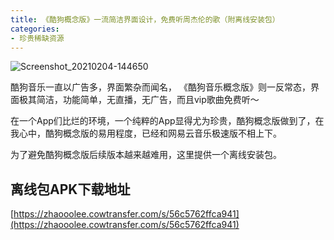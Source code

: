 ```yaml
---
title: 《酷狗概念版》一流简洁界面设计，免费听周杰伦的歌（附离线安装包）
categories:
- 珍贵稀缺资源
---
```




![Screenshot_20210204-144650](https://cdn.fangyuanxiaozhan.com/assets/1612421241528NnYRK2FC.jpeg)





酷狗音乐一直以广告多，界面繁杂而闻名， 《酷狗音乐概念版》则一反常态，界面极其简洁，功能简单，无直播，无广告，而且vip歌曲免费听～



在一个App们比烂的环境，一个纯粹的App显得尤为珍贵，酷狗概念版做到了，在我心中，酷狗概念版的易用程度，已经和网易云音乐极速版不相上下。



为了避免酷狗概念版后续版本越来越难用，这里提供一个离线安装包。



## 离线包APK下载地址



[https://zhaooolee.cowtransfer.com/s/56c5762ffca941](https://zhaooolee.cowtransfer.com/s/56c5762ffca941)






